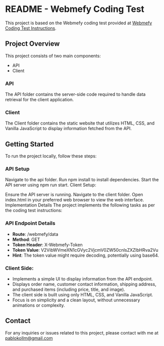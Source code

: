 # README - Webmefy Coding Test
This project is based on the Webmefy coding test provided at [Webmefy Coding Test Instructions][link-id].

[link-id]: "https:pablo.com"

## Project Overview
This project consists of two main components:
- API
- Client

### API
The API folder contains the server-side code required to handle data retrieval for the client application.

### Client
The Client folder contains the static website that utilizes HTML, CSS, and Vanilla JavaScript to display information fetched from the API.

## Getting Started
To run the project locally, follow these steps:

### API Setup

Navigate to the api folder.
Run npm install to install dependencies.
Start the API server using npm run start.
Client Setup:

Ensure the API server is running.
Navigate to the client folder.
Open index.html in your preferred web browser to view the web interface.
Implementation Details
The project implements the following tasks as per the coding test instructions:

### API Endpoint Details

- **Route**: /webmefy/data
- **Method**: GET
- **Token Header**: X-Webmefy-Token
- **Token Value**: V2VibWVmeXN1cGVyc2VjcmV0ZW50cnlsZXZlbHRva2Vu
- **Hint**: The token value might require decoding, potentially using base64.

### Client Side:

- Implements a simple UI to display information from the API endpoint.
- Displays order name, customer contact information, shipping address, and purchased items (including price, title, and image).
- The client side is built using only HTML, CSS, and Vanilla JavaScript.
- Focus is on simplicity and a clean layout, without unnecessary animations or complexity.

## Contact
For any inquiries or issues related to this project, please contact with me at pablokollm@gmail.com
